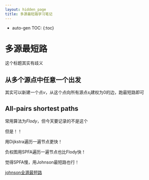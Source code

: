 ```yaml
---
layout: hidden_page
title: 多源最短路学习笔记
---
```


* auto-gen TOC:
{:toc}


# 多源最短路

这个标题其实有歧义



## 从多个源点中任意一个出发

其实可以新建一个点$v$，从这个点向所有源点$s_i$建权为$0$的边，跑最短路即可



## All-pairs shortest paths

常用算法为$Flody$，但今天要记录的不是这个

但是！！

用Dijkstra遍历一遍节点更快！

负权图用SPFA遍历一遍节点也比Flody快！

觉得SPFA慢，用Johnson最短路也行！

[johnson全源最短路](https://www.cnblogs.com/gaochundong/p/johnson_algorithm.html)

